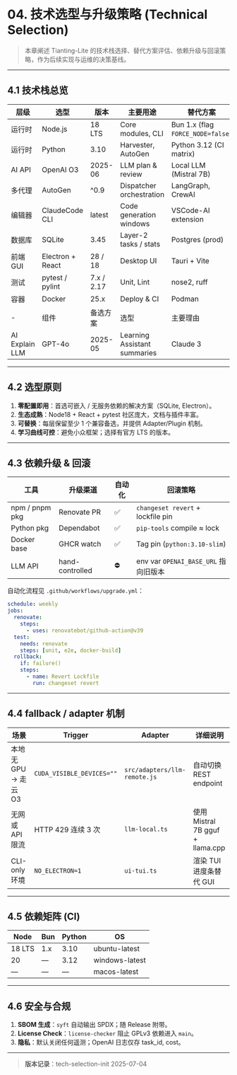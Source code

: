 # 04. 技术选型与升级策略 (Technical Selection)
<!-- status: done -->

> 本章阐述 Tianting-Lite 的技术栈选择、替代方案评估、依赖升级与回滚策略，作为后续实现与运维的决策基线。

---

## 4.1 技术栈总览
| 层级 | 选型 | 版本 | 主要用途 | 替代方案 |
|------|------|------|----------|----------|
| 运行时 | Node.js | 18 LTS | Core modules, CLI | Bun 1.x (flag `FORCE_NODE=false`) |
| 运行时 | Python | 3.10 | Harvester, AutoGen | Python 3.12 (CI matrix) |
| AI API | OpenAI O3 | 2025-06 | LLM plan & review | Local LLM (Mistral 7B) |
| 多代理 | AutoGen | ^0.9 | Dispatcher orchestration | LangGraph, CrewAI |
| 编辑器 | ClaudeCode CLI | latest | Code generation windows | VSCode-AI extension |
| 数据库 | SQLite | 3.45 | Layer-2 tasks / stats | Postgres (prod) |
| 前端 GUI | Electron + React | 28 / 18 | Desktop UI | Tauri + Vite |
| 测试 | pytest / pylint | 7.x / 2.17 | Unit, Lint | nose2, ruff |
| 容器 | Docker | 25.x | Deploy & CI | Podman |
- | 组件 | 备选方案 | 选型 | 主要理由 |
| AI Explain LLM | GPT-4o | 2025-05 | Learning Assistant summaries | Claude 3 |

---

## 4.2 选型原则
1. **零配置即用**：首选可嵌入 / 无服务依赖的解决方案（SQLite, Electron）。
2. **生态成熟**：Node18 + React + pytest 社区庞大，文档与插件丰富。
3. **可替换**：每层保留至少 1 个兼容备选，并提供 Adapter/Plugin 机制。
4. **学习曲线可控**：避免小众框架；选择有官方 LTS 的版本。

---

## 4.3 依赖升级 & 回滚
| 工具 | 升级渠道 | 自动化 | 回滚策略 |
|------|----------|--------|-----------|
| npm / pnpm pkg | Renovate PR | ✅ | `changeset revert` + lockfile pin |
| Python pkg | Dependabot | ✅ | `pip-tools` compile ≈ lock |
| Docker base | GHCR watch | ✅ | Tag pin (`python:3.10-slim`) |
| LLM API | hand-controlled | ⛔ | env var `OPENAI_BASE_URL` 指向旧版本 |

自动化流程见 `.github/workflows/upgrade.yml`：
```yaml
schedule: weekly
jobs:
  renovate:
    steps:
      - uses: renovatebot/github-action@v39
  test:
    needs: renovate
    steps: [unit, e2e, docker-build]
  rollback:
    if: failure()
    steps:
      - name: Revert Lockfile
        run: changeset revert
```

---

## 4.4 fallback / adapter 机制
| 场景 | Trigger | Adapter | 详细说明 |
|------|---------|---------|----------|
| 本地无 GPU → 走云 O3 | `CUDA_VISIBLE_DEVICES=""` | `src/adapters/llm-remote.js` | 自动切换 REST endpoint |
| 无网或 API 限流 | HTTP 429 连续 3 次 | `llm-local.ts` | 使用 Mistral 7B gguf + llama.cpp |
| CLI-only 环境 | `NO_ELECTRON=1` | `ui-tui.ts` | 渲染 TUI 进度条替代 GUI |

---

## 4.5 依赖矩阵 (CI)
| Node | Bun | Python | OS |
|------|-----|--------|----|
| 18 LTS | 1.x | 3.10 | ubuntu-latest |
| 20 | — | 3.12 | windows-latest |
| — | — | — | macos-latest |

---

## 4.6 安全与合规
1. **SBOM 生成**：`syft` 自动输出 SPDX；随 Release 附带。  
2. **License Check**：`license-checker` 阻止 GPLv3 依赖进入 `main`。  
3. **隐私**：默认关闭任何遥测；OpenAI 日志仅存 task_id, cost。

---
> **版本记录**：tech-selection-init 2025-07-04 